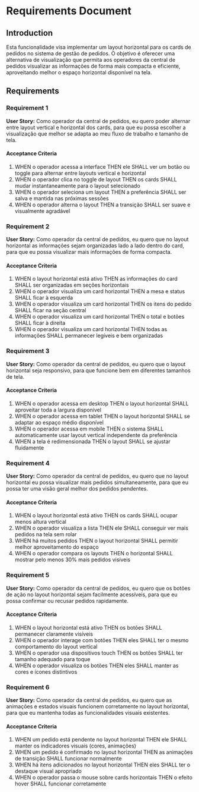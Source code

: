 # Requirements Document

## Introduction

Esta funcionalidade visa implementar um layout horizontal para os cards de pedidos no sistema de gestão de pedidos. O objetivo é oferecer uma alternativa de visualização que permita aos operadores da central de pedidos visualizar as informações de forma mais compacta e eficiente, aproveitando melhor o espaço horizontal disponível na tela.

## Requirements

### Requirement 1

**User Story:** Como operador da central de pedidos, eu quero poder alternar entre layout vertical e horizontal dos cards, para que eu possa escolher a visualização que melhor se adapta ao meu fluxo de trabalho e tamanho de tela.

#### Acceptance Criteria

1. WHEN o operador acessa a interface THEN ele SHALL ver um botão ou toggle para alternar entre layouts vertical e horizontal
2. WHEN o operador clica no toggle de layout THEN os cards SHALL mudar instantaneamente para o layout selecionado
3. WHEN o operador seleciona um layout THEN a preferência SHALL ser salva e mantida nas próximas sessões
4. WHEN o operador alterna o layout THEN a transição SHALL ser suave e visualmente agradável

### Requirement 2

**User Story:** Como operador da central de pedidos, eu quero que no layout horizontal as informações sejam organizadas lado a lado dentro do card, para que eu possa visualizar mais informações de forma compacta.

#### Acceptance Criteria

1. WHEN o layout horizontal está ativo THEN as informações do card SHALL ser organizadas em seções horizontais
2. WHEN o operador visualiza um card horizontal THEN a mesa e status SHALL ficar à esquerda
3. WHEN o operador visualiza um card horizontal THEN os itens do pedido SHALL ficar na seção central
4. WHEN o operador visualiza um card horizontal THEN o total e botões SHALL ficar à direita
5. WHEN o operador visualiza um card horizontal THEN todas as informações SHALL permanecer legíveis e bem organizadas

### Requirement 3

**User Story:** Como operador da central de pedidos, eu quero que o layout horizontal seja responsivo, para que funcione bem em diferentes tamanhos de tela.

#### Acceptance Criteria

1. WHEN o operador acessa em desktop THEN o layout horizontal SHALL aproveitar toda a largura disponível
2. WHEN o operador acessa em tablet THEN o layout horizontal SHALL se adaptar ao espaço médio disponível
3. WHEN o operador acessa em mobile THEN o sistema SHALL automaticamente usar layout vertical independente da preferência
4. WHEN a tela é redimensionada THEN o layout SHALL se ajustar fluidamente

### Requirement 4

**User Story:** Como operador da central de pedidos, eu quero que no layout horizontal eu possa visualizar mais pedidos simultaneamente, para que eu possa ter uma visão geral melhor dos pedidos pendentes.

#### Acceptance Criteria

1. WHEN o layout horizontal está ativo THEN os cards SHALL ocupar menos altura vertical
2. WHEN o operador visualiza a lista THEN ele SHALL conseguir ver mais pedidos na tela sem rolar
3. WHEN há muitos pedidos THEN o layout horizontal SHALL permitir melhor aproveitamento do espaço
4. WHEN o operador compara os layouts THEN o horizontal SHALL mostrar pelo menos 30% mais pedidos visíveis

### Requirement 5

**User Story:** Como operador da central de pedidos, eu quero que os botões de ação no layout horizontal sejam facilmente acessíveis, para que eu possa confirmar ou recusar pedidos rapidamente.

#### Acceptance Criteria

1. WHEN o layout horizontal está ativo THEN os botões SHALL permanecer claramente visíveis
2. WHEN o operador interage com botões THEN eles SHALL ter o mesmo comportamento do layout vertical
3. WHEN o operador usa dispositivos touch THEN os botões SHALL ter tamanho adequado para toque
4. WHEN o operador visualiza os botões THEN eles SHALL manter as cores e ícones distintivos

### Requirement 6

**User Story:** Como operador da central de pedidos, eu quero que as animações e estados visuais funcionem corretamente no layout horizontal, para que eu mantenha todas as funcionalidades visuais existentes.

#### Acceptance Criteria

1. WHEN um pedido está pendente no layout horizontal THEN ele SHALL manter os indicadores visuais (cores, animações)
2. WHEN um pedido é confirmado no layout horizontal THEN as animações de transição SHALL funcionar normalmente
3. WHEN há itens adicionados no layout horizontal THEN eles SHALL ter o destaque visual apropriado
4. WHEN o operador passa o mouse sobre cards horizontais THEN o efeito hover SHALL funcionar corretamente